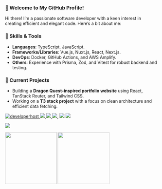 ### 👋 Welcome to My GitHub Profile!

Hi there! I’m a passionate software developer with a keen interest in creating efficient and elegant code. Here’s a bit about me:

### 🔧 Skills & Tools
- **Languages**: TypeScript. JavaScript.
- **Frameworks/Libraries**: Vue.js, Nuxt.js, React, Next.js.
- **DevOps**: Docker, GitHub Actions, and AWS Amplify.
- **Others**: Experience with Prisma, Zod, and Vitest for robust backend and testing.

### 🚀 Current Projects
- Building a **Dragon Quest-inspired portfolio website** using React, TanStack Router, and Tailwind CSS.
- Working on a **T3 stack project** with a focus on clean architecture and efficient data fetching.

[ ![developerhost](https://komarev.com/ghpvc/?username=developerhost)
](https://github.com/developerhost/developerhost/)
[![](https://img.shields.io/github/followers/developerhost?label=follow&logo=github&style=flat)
](https://github.com/developerhost)
[![](https://qiita-badge.apiapi.app/s/miwashutaro0611/posts.svg)
](http://qiita.com/app_js)
[![](https://qiita-badge.apiapi.app/s/miwashutaro0611/contributions.svg)
](http://qiita.com/app_js)
[![]()]()
[![](https://zenn.badge.nikaera.com/s/dirtyman/articles?style=plastic)](https://zenn.dev/dirtyman/articles)
[![](https://zenn.badge.nikaera.com/s/dirtyman/likes?style=plastic)](https://zenn.dev/dirtyman)

![](https://github-profile-summary-cards.vercel.app/api/cards/profile-details?username=developerhost&theme=dracula)

<p>
<a href="https://github.com/developerhost">
  <img align="left" height="170px" src="https://github-readme-stats.vercel.app/api?username=developerhost&count_private=true&show_icons=true&theme=dracula" />
</a>
<a href="https://github.com/developerhost">
  <img align="left" height="170px" src="https://github-readme-stats.vercel.app/api/top-langs/?username=developerhost&layout=compact&theme=dracula" />
</a>
</p>
